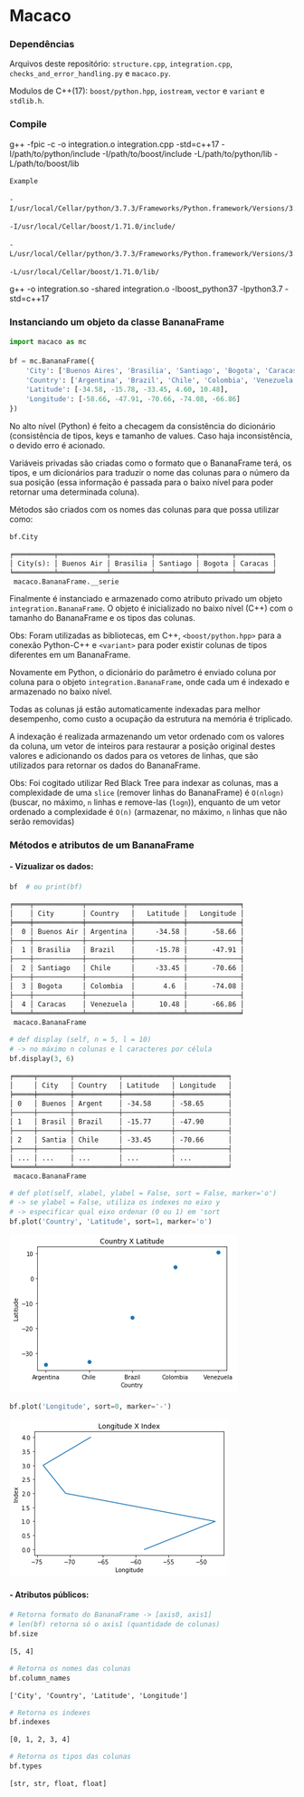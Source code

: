 # Macaco

### Dependências

Arquivos deste repositório: ```structure.cpp```, ```integration.cpp```, ```checks_and_error_handling.py``` e ```macaco.py```.

Modulos de C++(17): ```boost/python.hpp```, ```iostream```, ```vector``` e ```variant``` e ```stdlib.h```.

### Compile

g++ -fpic -c -o integration.o integration.cpp -std=c++17 -I/path/to/python/include -I/path/to/boost/include -L/path/to/python/lib -L/path/to/boost/lib

```
Example

-I/usr/local/Cellar/python/3.7.3/Frameworks/Python.framework/Versions/3.7/Headers

-I/usr/local/Cellar/boost/1.71.0/include/ 

-L/usr/local/Cellar/python/3.7.3/Frameworks/Python.framework/Versions/3.7/lib/

-L/usr/local/Cellar/boost/1.71.0/lib/ 
```

g++ -o integration.so -shared integration.o -lboost_python37 -lpython3.7 -std=c++17


### Instanciando um objeto da classe BananaFrame

```python
import macaco as mc

bf = mc.BananaFrame({
    'City': ['Buenos Aires', 'Brasilia', 'Santiago', 'Bogota', 'Caracas'],
    'Country': ['Argentina', 'Brazil', 'Chile', 'Colombia', 'Venezuela'],
    'Latitude': [-34.58, -15.78, -33.45, 4.60, 10.48],
    'Longitude': [-58.66, -47.91, -70.66, -74.08, -66.86]
})
```
No alto nível (Python) é feito a checagem da consistência do dicionário (consistência de tipos, keys e tamanho de values.
Caso haja inconsistência, o devido erro é acionado.

Variáveis privadas são criadas como o formato que o BananaFrame terá, os tipos, e um dicionários para traduzir o nome das colunas para o número da sua posição (essa informação é passada para o baixo nível para poder retornar uma determinada coluna).

Métodos são criados com os nomes das colunas para que possa utilizar como: 

```python
bf.City
```

```
╒══════════╤════════════╤══════════╤══════════╤════════╤═════════╕
│ City(s): │ Buenos Air │ Brasilia │ Santiago │ Bogota │ Caracas │
╘══════════╧════════════╧══════════╧══════════╧════════╧═════════╛
 macaco.BananaFrame.__serie
```


Finalmente é instanciado e armazenado como atributo privado um objeto ```integration.BananaFrame```. O objeto é inicializado no baixo nível (C++) com o tamanho do BananaFrame e os tipos das colunas.

Obs: Foram utilizadas as bibliotecas, em C++, ```<boost/python.hpp>``` para a conexão Python-C++ e ```<variant>``` para poder existir colunas de tipos diferentes em um BananaFrame.

Novamente em Python, o dicionário do parâmetro é enviado coluna por coluna para o objeto ```integration.BananaFrame```, onde cada um é indexado e armazenado no baixo nível.

Todas as colunas já estão automaticamente indexadas para melhor desempenho, como custo a ocupação da estrutura na memória é triplicado.

A indexação é realizada armazenando um vetor ordenado com os valores da coluna, um vetor de inteiros para restaurar a posição original destes valores e adicionando os dados para os vetores de linhas, que são utilizados para retornar os dados do BananaFrame.

Obs: Foi cogitado utilizar Red Black Tree para indexar as colunas, mas a complexidade de uma ```slice``` (remover linhas do BananaFrame) é ```O(nlogn)``` (buscar, no máximo, ```n``` linhas e remove-las (```logn```)), enquanto de um vetor ordenado a complexidade é ```O(n)``` (armazenar, no máximo, ```n``` linhas que não serão removidas)

### Métodos e atributos de um BananaFrame

#### - Vizualizar os dados:

```python
bf  # ou print(bf)
```

```
╒════╤════════════╤═══════════╤════════════╤═════════════╕
│    │ City       │ Country   │   Latitude │   Longitude │
╞════╪════════════╪═══════════╪════════════╪═════════════╡
│  0 │ Buenos Air │ Argentina │     -34.58 │      -58.66 │
├────┼────────────┼───────────┼────────────┼─────────────┤
│  1 │ Brasilia   │ Brazil    │     -15.78 │      -47.91 │
├────┼────────────┼───────────┼────────────┼─────────────┤
│  2 │ Santiago   │ Chile     │     -33.45 │      -70.66 │
├────┼────────────┼───────────┼────────────┼─────────────┤
│  3 │ Bogota     │ Colombia  │       4.6  │      -74.08 │
├────┼────────────┼───────────┼────────────┼─────────────┤
│  4 │ Caracas    │ Venezuela │      10.48 │      -66.86 │
╘════╧════════════╧═══════════╧════════════╧═════════════╛
 macaco.BananaFrame
```

```python
# def display (self, n = 5, l = 10) 
# -> no máximo n colunas e l caracteres por célula
bf.display(3, 6) 
```

```
╒═════╤════════╤═══════════╤════════════╤═════════════╕
│     │ City   │ Country   │ Latitude   │ Longitude   │
╞═════╪════════╪═══════════╪════════════╪═════════════╡
│ 0   │ Buenos │ Argent    │ -34.58     │ -58.65      │
├─────┼────────┼───────────┼────────────┼─────────────┤
│ 1   │ Brasil │ Brazil    │ -15.77     │ -47.90      │
├─────┼────────┼───────────┼────────────┼─────────────┤
│ 2   │ Santia │ Chile     │ -33.45     │ -70.66      │
├─────┼────────┼───────────┼────────────┼─────────────┤
│ ... │ ...    │ ...       │ ...        │ ...         │
╘═════╧════════╧═══════════╧════════════╧═════════════╛
 macaco.BananaFrame
```

```python
# def plot(self, xlabel, ylabel = False, sort = False, marker='o')
# -> se ylabel = False, utiliza os indexes no eixo y
# -> especificar qual eixo ordenar (0 ou 1) em 'sort
bf.plot('Country', 'Latitude', sort=1, marker='o')
```
![GitHub Logo](/images/image1)
```python
bf.plot('Longitude', sort=0, marker='-')
```
![GitHub Logo](/images/image2)

#### - Atributos públicos:
```Python
# Retorna formato do BananaFrame -> [axis0, axis1]
# len(bf) retorna só o axis1 (quantidade de colunas)
bf.size 
```
```
[5, 4]
```

```python
# Retorna os nomes das colunas
bf.column_names
```

```
['City', 'Country', 'Latitude', 'Longitude']
```

```python
# Retorna os indexes
bf.indexes
```

```
[0, 1, 2, 3, 4]
```

```python
# Retorna os tipos das colunas
bf.types
```

```
[str, str, float, float]
```


























